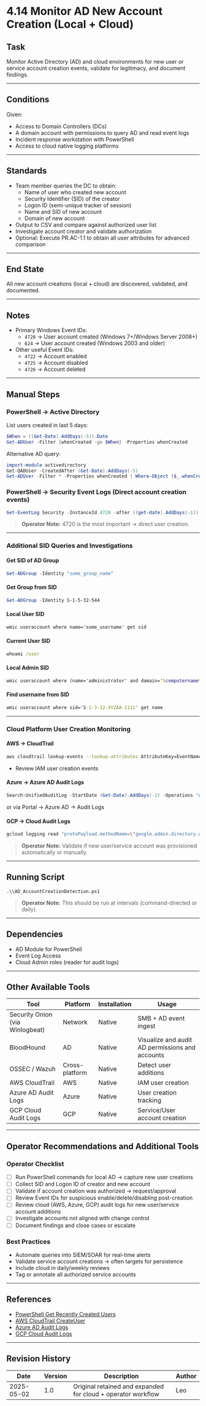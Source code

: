# 4.14 Monitor AD New Account Creation (Local + Cloud)

## Task

Monitor Active Directory (AD) and cloud environments for new user or service account creation events, validate for legitimacy, and document findings.

---

## Conditions

Given:

* Access to Domain Controllers (DCs)
* A domain account with permissions to query AD and read event logs
* Incident response workstation with PowerShell
* Access to cloud native logging platforms

---

## Standards

* Team member queries the DC to obtain:
  * Name of user who created new account
  * Security Identifier (SID) of the creator
  * Logon ID (semi-unique tracker of session)
  * Name and SID of new account
  * Domain of new account
* Output to CSV and compare against authorized user list
* Investigate account creator and validate authorization
* Optional: Execute PR.AC-1.1 to obtain all user attributes for advanced comparison

---

## End State

All new account creations (local + cloud) are discovered, validated, and documented.

---

## Notes

* Primary Windows Event IDs:
  * `4720` → User account created (Windows 7+/Windows Server 2008+)
  * `624` → User account created (Windows 2003 and older)
* Other useful Event IDs:
  * `4722` → Account enabled
  * `4725` → Account disabled
  * `4726` → Account deleted

---

## Manual Steps

### PowerShell → Active Directory

List users created in last 5 days:

```powershell
$When = ((Get-Date).AddDays(-5)).Date
Get-ADUser -Filter {whenCreated -ge $When} -Properties whenCreated
```

Alternative AD query:

```powershell
import-module activedirectory
Get-QADUser -CreatedAfter (Get-Date).AddDays(-5)
Get-ADUser -Filter * -Properties whenCreated | Where-Object {$_.whenCreated -ge ((Get-Date).AddDays(-5)).Date}
```

### PowerShell → Security Event Logs (Direct account creation events)

```powershell
Get-EventLog Security -InstanceId 4720 -after ((get-date).AddDays(-1))
```

> **Operator Note:** 4720 is the most important → direct user creation.

---

### Additional SID Queries and Investigations

#### Get SID of AD Group

```powershell
Get-ADGroup -Identity "some_group_name"
```

#### Get Group from SID

```powershell
Get-ADGroup -Identity S-1-5-32-544
```

#### Local User SID

```cmd
wmic useraccount where name='some_username' get sid
```

#### Current User SID

```cmd
whoami /user
```

#### Local Admin SID

```cmd
wmic useraccount where (name='administrator' and domain='%computername%') get name,sid
```

#### Find username from SID

```cmd
wmic useraccount where sid='S-1-3-12-XYZAA-1111' get name
```

---

### Cloud Platform User Creation Monitoring

#### AWS → CloudTrail

```bash
aws cloudtrail lookup-events --lookup-attributes AttributeKey=EventName,AttributeValue=CreateUser
```

- Review IAM user creation events

#### Azure → Azure AD Audit Logs

```powershell
Search-UnifiedAuditLog -StartDate (Get-Date).AddDays(-1) -Operations "Add user"
```

or via Portal → Azure AD → Audit Logs

#### GCP → Cloud Audit Logs

```bash
gcloud logging read "protoPayload.methodName=\"google.admin.directory.user.insert\""
```

> **Operator Note:** Validate if new user/service account was provisioned automatically or manually.

---

## Running Script

`.\\AD_AccountCreationDetection.ps1`

> **Operator Note:** This should be run at intervals (command-directed or daily).

---

## Dependencies

* AD Module for PowerShell
* Event Log Access
* Cloud Admin roles (reader for audit logs)

---

## Other Available Tools

| Tool | Platform | Installation | Usage |
|------|----------|--------------|-------|
| Security Onion (via Winlogbeat) | Network | Native | SMB + AD event ingest |
| BloodHound | AD | Native | Visualize and audit AD permissions and accounts |
| OSSEC / Wazuh | Cross-platform | Native | Detect user additions |
| AWS CloudTrail | AWS | Native | IAM user creation |
| Azure AD Audit Logs | Azure | Native | User creation tracking |
| GCP Cloud Audit Logs | GCP | Native | Service/User account creation |

---

## Operator Recommendations and Additional Tools

### Operator Checklist

- [ ] Run PowerShell commands for local AD → capture new user creations
- [ ] Collect SID and Logon ID of creator and new account
- [ ] Validate if account creation was authorized → request/approval
- [ ] Review Event IDs for suspicious enable/delete/disabling post-creation
- [ ] Review cloud (AWS, Azure, GCP) audit logs for new user/service account additions
- [ ] Investigate accounts not aligned with change control
- [ ] Document findings and close cases or escalate

### Best Practices

- Automate queries into SIEM/SOAR for real-time alerts
- Validate service account creations → often targets for persistence
- Include cloud in daily/weekly reviews
- Tag or annotate all authorized service accounts

---

## References

* [PowerShell Get Recently Created Users](https://github.com/WiredPulse/PowerShell/blob/master/Active_Directory/Get-ADUser_RecentlyCreatedUsers.ps1)
* [AWS CloudTrail CreateUser](https://docs.aws.amazon.com/IAM/latest/UserGuide/cloudtrail-integration.html)
* [Azure AD Audit Logs](https://learn.microsoft.com/en-us/azure/active-directory/reports-monitoring/concept-audit-logs)
* [GCP Cloud Audit Logs](https://cloud.google.com/logging/docs/audit)

---

## Revision History

| Date | Version | Description | Author |
|------|---------|-------------|--------|
| 2025-05-02 | 1.0 | Original retained and expanded for cloud + operator workflow | Leo |
